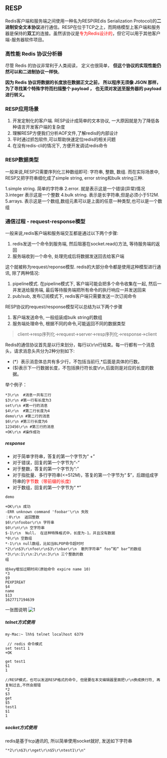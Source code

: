 ## RESP
Redis客户端和服务端之间使用一种名为RESP(REdis Serialization Protocol)的**二进制安全文本协议**进行通信。RESP在位于TCP之上，而网络模型上客户端和服务器是保持的**双工**的连接。虽然该协议是<font color="red">专为Redis设计的</font>，但它可以用于其他客户端-服务器软件项目。

### 高性能 Redis 协议分析器
尽管 Redis 的协议非常利于人类阅读， 定义也很简单， **但这个协议的实现性能仍然可以和二进制协议一样快**。

**因为 Redis 协议将数据的长度放在数据正文之前， 所以程序无须像 JSON 那样， 为了寻找某个特殊字符而扫描整个 payload ， 也无须对发送至服务器的 payload 进行转义。**

### RESP应用场景
1. 开发定制化的客户端. RESP设计成简单的文本协议, 一大原因就是为了降低各种语言开发客户端的复杂度
2. 理解RESP方便我们分析AOF文件,了解redis的内部设计
3. 平时通过抓包软件,可以帮助快速定位redis的相关问题
4. 在没有redis-cli的情况下, 方便开发调试redis命令

### RESP数据类型
一般来说,RESP只需要序列化三种数组即可: 字符串, 整数, 数组. 而在实际场景中, RESP又把字符串细化成了simple string, error string和bulk string三种.

1.simple string. 简单的字符串
2.error. 就是表示这是一个错误(异常)情况
3.integer 表示这是一个整数
4.bulk string. 表示是长字符串,但是必须小于512M.
5.arrays. 表示这是一个数组,数组元素可以是上面的任意一种类型,也可以是一个数组

### 通信过程 - request-response模型

一般来说,redis客户端和服务端交互都是通过以下两个步骤:

 1. redis发送一个命令到服务端, 然后阻塞在socket.read()方法, 等待服务端的返回
 2. 服务端收到一个命令, 处理完成后将数据发送回去给客户端

 
这个就被称为request/reponse模型. redis的大部分命令都是使用这种模型进行通讯, 除了两种情况:

  1. pipeline模式. 在pipeline模式下, 客户端可能会把多个命令收集在一起, 然后一并发送给服务端, 最后等待服务端把所有命令的执行响应一并发送回来
  2. pub/sub, 发布订阅模式下, redis客户端只需要发送一次订阅命令

RESP协议的request/response模型可以总结为以下两个步骤

 1. 客户端发送命令, 一般组装成bulk string的数组
 2. 服务端处理命令, 根据不同的命令,可能返回不同的数据类型

> client->resp序列化->request->server->resp序列化->response->client

Redis的通信协议首先是以行来划分，每行以\r\n行结束。每一行都有一个消息头，请求消息头共分为2种分别如下:
* (\*）表示消息体总共有多少行，不包括当前行,*后面是具体的行数。
* ($)表示下一行数据长度，不包括换行符长度\r\n,后面则是对应的长度的数据。

举个例子：
```
*3\r\n  #消息一共有三行
$3\r\n #第一行有长度为3
set\r\n #第一行的消息
$4\r\n  #第二行长度为4 
demo\r\n #第二行的消息
$6\r\n #第三行长度为6
123456\r\n #第三行的消息
+OK\r\n #操作成功
```

##### response
* 对于简单字符串，答复的第一个字节为“ +”
* 对于错误，回复的第一个字节为“-”
* 对于整数，答复的第一个字节为“:”
* 对于指批量、多行字符串(<=512M)，答复的第一个字节为“ $”，后跟组成字符串的<font color="red">字节数（带前缀的长度)</font>
* 对于数组，回复的第一个字节为“ *”

```
demo

+OK\r\n 成功
-ERR unknown command 'foobar'\r\n 失败
：0\r\n  返回整数
$6\r\nfoobar\r\n 字符串
$0\r\n\r\n 空字符串
$-1\r\n  Null， 在这种特殊格式中，长度为-1，并且没有数据
*0\r\n 空数组
*-1\r\n null数组，比如当BLPOP命令超时时
*2\r\n$3\r\nfoo\r\n$3\r\nbar\r\n  散列字符串“ foo”和“ bar”的数组
*3\r\n:1\r\n:2\r\n:3\r\n 三个整数的数
组

给key增加过期时间(原始命令 expire name 10)
*3
$9
PEXPIREAT
$4
name
$13
1627717194639
```

一张图说明
 ![1](https://pic.imgdb.cn/item/6104d2b25132923bf8584510.png)

##### telnet方式使用

```
my-Mac:~ lhh$ telnet localhost 6379
 
 // redis 命令模式
set test1 1
+OK

get test1
$1
1

//RESP模式，也可以发送RESP格式的命令, 但是要在本文编辑器里面把\r\n换成换行符, 再复制过去,不然会报错
*2
$3
get
$5
test1
$1
1

```

##### socket方式使用
redis是基于tcp通讯的, 所以简单使用socket就好, 发送如下字符串 
```
"*2\r\n$3\r\nget\r\n$5\r\ntest1\r\n"
```
 
